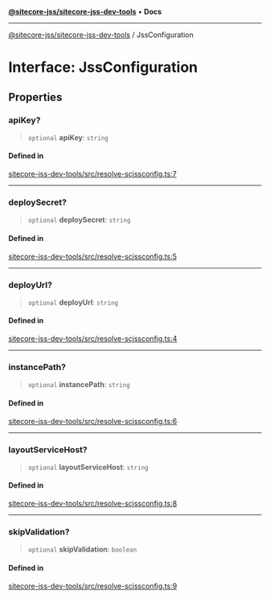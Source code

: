 [**@sitecore-jss/sitecore-jss-dev-tools**](../README.md) • **Docs**

***

[@sitecore-jss/sitecore-jss-dev-tools](../README.md) / JssConfiguration

# Interface: JssConfiguration

## Properties

### apiKey?

> `optional` **apiKey**: `string`

#### Defined in

[sitecore-jss-dev-tools/src/resolve-scjssconfig.ts:7](https://github.com/Sitecore/jss/blob/963da1fb491567dbff60ccc0ae009ad3bd83ae9b/packages/sitecore-jss-dev-tools/src/resolve-scjssconfig.ts#L7)

***

### deploySecret?

> `optional` **deploySecret**: `string`

#### Defined in

[sitecore-jss-dev-tools/src/resolve-scjssconfig.ts:5](https://github.com/Sitecore/jss/blob/963da1fb491567dbff60ccc0ae009ad3bd83ae9b/packages/sitecore-jss-dev-tools/src/resolve-scjssconfig.ts#L5)

***

### deployUrl?

> `optional` **deployUrl**: `string`

#### Defined in

[sitecore-jss-dev-tools/src/resolve-scjssconfig.ts:4](https://github.com/Sitecore/jss/blob/963da1fb491567dbff60ccc0ae009ad3bd83ae9b/packages/sitecore-jss-dev-tools/src/resolve-scjssconfig.ts#L4)

***

### instancePath?

> `optional` **instancePath**: `string`

#### Defined in

[sitecore-jss-dev-tools/src/resolve-scjssconfig.ts:6](https://github.com/Sitecore/jss/blob/963da1fb491567dbff60ccc0ae009ad3bd83ae9b/packages/sitecore-jss-dev-tools/src/resolve-scjssconfig.ts#L6)

***

### layoutServiceHost?

> `optional` **layoutServiceHost**: `string`

#### Defined in

[sitecore-jss-dev-tools/src/resolve-scjssconfig.ts:8](https://github.com/Sitecore/jss/blob/963da1fb491567dbff60ccc0ae009ad3bd83ae9b/packages/sitecore-jss-dev-tools/src/resolve-scjssconfig.ts#L8)

***

### skipValidation?

> `optional` **skipValidation**: `boolean`

#### Defined in

[sitecore-jss-dev-tools/src/resolve-scjssconfig.ts:9](https://github.com/Sitecore/jss/blob/963da1fb491567dbff60ccc0ae009ad3bd83ae9b/packages/sitecore-jss-dev-tools/src/resolve-scjssconfig.ts#L9)

